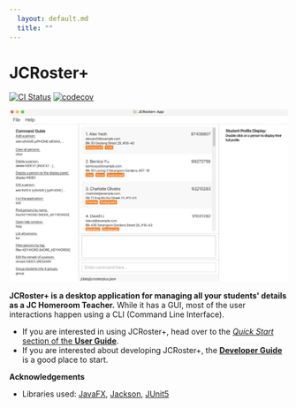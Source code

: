 ```yaml
---
  layout: default.md
  title: ""
---
```


# JCRoster+

[![CI Status](https://github.com/se-edu/addressbook-level3/workflows/Java%20CI/badge.svg)](https://github.com/se-edu/addressbook-level3/actions)
[![codecov](https://codecov.io/gh/se-edu/addressbook-level3/branch/master/graph/badge.svg)](https://codecov.io/gh/se-edu/addressbook-level3)

![Ui](images/Ui.png)

**JCRoster+ is a desktop application for managing all your students' details as a JC Homeroom Teacher.** While it has a GUI, most of the user interactions happen using a CLI (Command Line Interface).

* If you are interested in using JCRoster+, head over to the [_Quick Start_ section of the **User Guide**](UserGuide.html#quick-start).
* If you are interested about developing JCRoster+, the [**Developer Guide**](DeveloperGuide.html) is a good place to start.


**Acknowledgements**

* Libraries used: [JavaFX](https://openjfx.io/), [Jackson](https://github.com/FasterXML/jackson), [JUnit5](https://github.com/junit-team/junit5)
